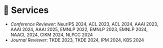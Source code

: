 # 💼 Services
- *Conference Reviewer*: NeurIPS 2024, ACL 2023, ACL 2024, AAAI 2023, AAAI 2024, AAAI 2025, EMNLP 2022, EMNLP 2023, EMNLP 2024, NAACL 2024, CIKM 2024, NLPCC 2024
- *Journal Reviewer*: TKDE 2023, TKDE 2024, IPM 2024, KBS 2024

<!-- - *AAAI PC Member*: AAAI 2023, AAAI 2024
- *EMNLP PC Member*: EMNLP 2022, EMNLP 2023
- *NAACL PC Member*: NAACL 2024
- *TKDE Reviewr*: TKDE 2023 -->